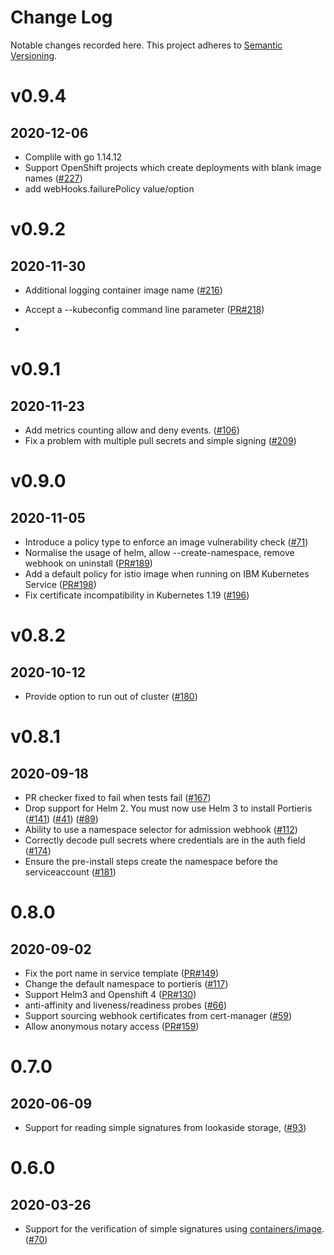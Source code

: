 # Change Log

Notable changes recorded here.
This project adheres to [Semantic Versioning](http://semver.org/).

# v0.9.4
## 2020-12-06
* Complile with go 1.14.12
* Support OpenShift projects which create deployments with blank image names ([#227](https://github.com/IBM/portieris/issues/227))
* add webHooks.failurePolicy value/option

# v0.9.2
## 2020-11-30
* Additional logging container image name ([#216](https://github.com/IBM/portieris/issues/216))
* Accept a --kubeconfig command line parameter ([PR#218](https://github.com/IBM/portieris/pull/218))


* 
# v0.9.1
## 2020-11-23
* Add metrics counting allow and deny events. ([#106](https://github.com/IBM/portieris/issues/162))
* Fix a problem with multiple pull secrets and simple signing ([#209](https://github.com/IBM/portieris/issues/209))


# v0.9.0
## 2020-11-05

* Introduce a policy type to enforce an image vulnerability check ([#71](https://github.com/IBM/portieris/issues/71))
* Normalise the usage of helm, allow --create-namespace, remove webhook on uninstall ([PR#189](https://github.com/IBM/portieris/pull/189))
* Add a default policy for istio image when running on IBM Kubernetes Service ([PR#198](https://github.com/IBM/portieris/pull/198))
* Fix certificate incompatibility in Kubernetes 1.19 ([#196](https://github.com/IBM/portieris/issues/196))

# v0.8.2
## 2020-10-12

* Provide option to run out of cluster ([#180](https://github.com/IBM/portieris/issues/180))

# v0.8.1
## 2020-09-18

* PR checker fixed to fail when tests fail ([#167](https://github.com/IBM/portieris/issues/167))
* Drop support for Helm 2. You must now use Helm 3 to install Portieris ([#141](https://github.com/IBM/portieris/issues/141)) ([#41](https://github.com/IBM/portieris/issues/41)) ([#89](https://github.com/IBM/portieris/issues/89))
* Ability to use a namespace selector for admission webhook ([#112](https://github.com/IBM/portieris/issues/112))
* Correctly decode pull secrets where credentials are in the auth field ([#174](https://github.com/IBM/portieris/issues/174))
* Ensure the pre-install steps create the namespace before the serviceaccount ([#181](https://github.com/IBM/portieris/issues/181))

# 0.8.0
## 2020-09-02

* Fix the port name in service template ([PR#149](https://github.com/IBM/portieris/pull/149))
* Change the default namespace to portieris ([#117](https://github.com/IBM/portieris/issues/117))
* Support Helm3 and Openshift 4 ([PR#130](https://github.com/IBM/portieris/pull/130))
* anti-affinity and liveness/readiness probes  ([#66](https://github.com/IBM/portieris/issues/66))
* Support sourcing webhook certificates from cert-manager ([#59](https://github.com/IBM/portieris/issues/59))
* Allow anonymous notary access ([PR#159](https://github.com/IBM/portieris/pull/159))

# 0.7.0
## 2020-06-09

* Support for reading simple signatures from lookaside storage, ([#93](https://github.com/IBM/portieris/issues/93))

# 0.6.0
## 2020-03-26

* Support for the verification of simple signatures using [containers/image](https://github.com/containers/image). ([#70](https://github.com/IBM/portieris/issues/70))
